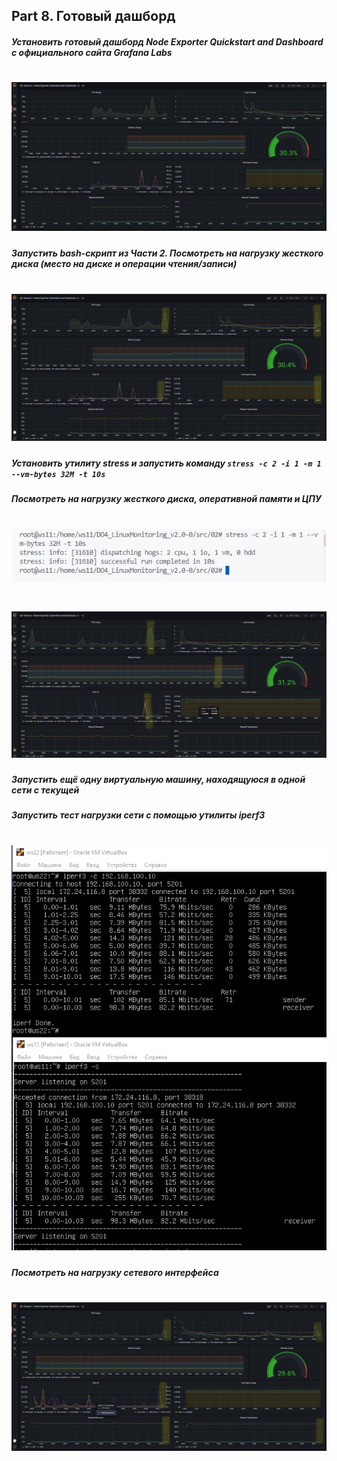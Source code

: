 ## Part 8. Готовый дашборд

##### Установить готовый дашборд *Node Exporter Quickstart and Dashboard* с официального сайта **Grafana Labs**
# ![DO4_LinuxMonitoring_v2.0](/src/08/img/8.1.jpg)

##### Запустить bash-скрипт из Части 2. Посмотреть на нагрузку жесткого диска (место на диске и операции чтения/записи)
# ![DO4_LinuxMonitoring_v2.0](/src/08/img/8.2.jpg)

##### Установить утилиту **stress** и запустить команду `stress -c 2 -i 1 -m 1 --vm-bytes 32M -t 10s`
##### Посмотреть на нагрузку жесткого диска, оперативной памяти и ЦПУ
# ![DO4_LinuxMonitoring_v2.0](/src/08/img/8.3.1.jpg)
# ![DO4_LinuxMonitoring_v2.0](/src/08/img/8.3.2.jpg)

##### Запустить ещё одну виртуальную машину, находящуюся в одной сети с текущей
##### Запустить тест нагрузки сети с помощью утилиты **iperf3**
# ![DO4_LinuxMonitoring_v2.0](/src/08/img/8.4.jpg)

##### Посмотреть на нагрузку сетевого интерфейса
# ![DO4_LinuxMonitoring_v2.0](/src/08/img/8.5.jpg)
